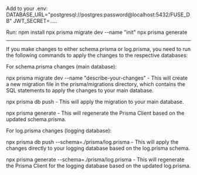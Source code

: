 Add to your .env:
DATABASE_URL="postgresql://postgres:password@localhost:5432/FUSE_DB"
JWT_SECRET=.....

Run:
npm install
npx prisma migrate dev --name "init"
npx prisma generate

-----------------------------------------------------

If you make changes to either schema.prisma or log.prisma, you need to run the following commands to apply the changes to the respective databases:

For schema.prisma changes (main database):

npx prisma migrate dev --name "describe-your-changes" - This will create a new migration file in the prisma/migrations directory, which contains the SQL statements to apply the changes to your main database.

npx prisma db push - This will apply the migration to your main database.

npx prisma generate - This will regenerate the Prisma Client based on the updated schema.prisma.

For log.prisma changes (logging database):

npx prisma db push --schema=./prisma/log.prisma - This will apply the changes directly to your logging database based on the log.prisma schema.

npx prisma generate --schema=./prisma/log.prisma - This will regenerate the Prisma Client for the logging database based on the updated log.prisma.

